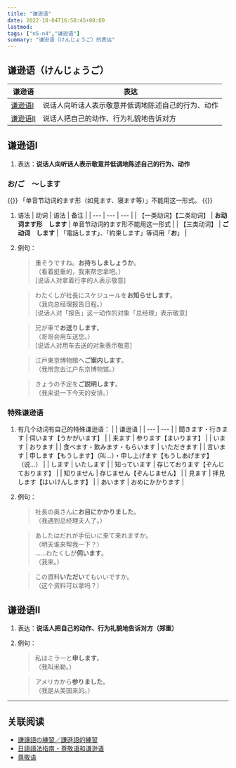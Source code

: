 ```yaml
---
title: "谦逊语"
date: 2022-10-04T16:50:45+08:00
lastmod: 
tags: ["n5-n4","谦逊语"]
summary: "谦逊语（けんじょうご）的表达"
---
```


## 谦逊语（けんじょうご）
| 谦逊语 | 表达 |
| --- | --- |
| [谦逊语Ⅰ](/minnano/self-deprecating/#谦逊语) | 说话人向听话人表示敬意并低调地陈述自己的行为、动作 |
| [谦逊语Ⅱ](/minnano/self-deprecating/#谦逊语-1) | 说话人把自己的动作、行为礼貌地告诉对方 |

## 谦逊语Ⅰ
1. 表达：**说话人向听话人表示敬意并低调地陈述自己的行为、动作**

### お/ご　〜します
{{<alert>}}
「单音节动词的ます形（如見ます、寝ます等）」不能用这一形式。
{{</alert>}}

1. 语法
    | 动词 | 语法 | 备注 |
    | --- | --- | --- |
    | 【一类动词】【二类动词】 | **お动词ます形　します** | 单音节动词的ます形不能用这一形式 |
    | 【三类动词】 | **ご动词　します** | 「電話します」、「約束します」等词用「**お**」 |
2. 例句：
    > 重そうですね。**お持ちしましょうか**。  
     （看着挺重的，我来帮您拿吧。）  
      [说话人对拿着行李的人表示敬意]

    > わたくしが社長にスケジュールを**お知らせします**。  
     （我向总经理报告日程。）  
      [说话人对「报告」这一动作的对象「总经理」表示敬意]

    > 兄が車で**お送りします**。  
     （哥哥会用车送您。）  
      [说话人对用车去送的对象表示敬意]

    > 江戸東京博物館へ**ご案内します**。  
     （我带您去江户东京博物馆。）

    > きょうの予定を**ご説明します**。  
     （我来说一下今天的安排。）

### 特殊谦逊语
1. 有几个动词有自己的特殊谦逊语：
    |  | 谦逊语 |
    | --- | --- |
    | 聞きます・行きます | 伺います【うかがいます】 |
    | 来ます | 参ります【まいります】 |
    | います | おります |
    | 食べます・飲みます・もらいます | いただきます |
    | 言います | 申します【もうします】（叫...）・申し上げます【もうしあげます】（说...） |
    | します | いたします |
    | 知っています | 存じております【ぞんじております】 |
    | 知りません | 存じません【ぞんじません】 |
    | 見ます | 拝見します【はいけんします】 |
    | あいます | おめにかかります |
2. 例句：
    > 社長の奥さんに**お目にかかりました**。  
     （我遇到总经理夫人了。）

    > あしたはだれが手伝いに来て来れますか。  
     （明天谁来帮我一下？）  
      ......わたくしが**伺います**。  
     （我来。）

    > この資料**いただい**てもいいですか。  
     （这个资料可以拿吗？）



## 谦逊语Ⅱ
1. 表达：**说话人把自己的动作、行为礼貌地告诉对方（郑重）**
1. 例句：
    > 私はミラーと**申します**。  
     （我叫米勒。）

    > アメリカから**参りました**。  
     （我是从美国来的。）

---
## 关联阅读
- [謙讓語の練習／謙遜語的練習](https://youtu.be/HQwxFiedugY)
- [日語語法指南 - 尊敬语和谦逊语](https://res.wokanxing.info/jpgramma/honorific.html)
- [尊敬语](/minnano/honorific/)